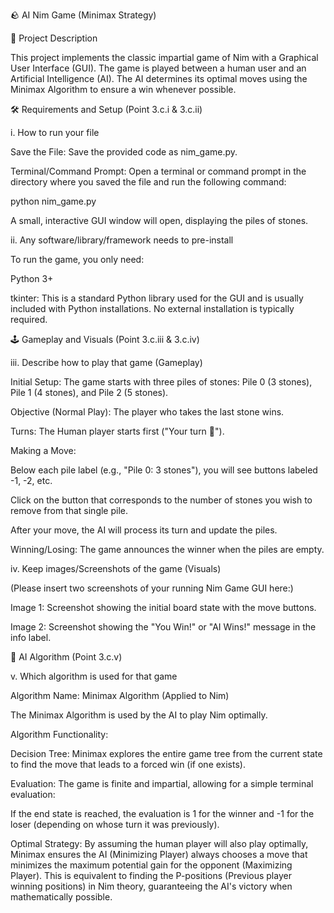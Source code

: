 🪨 AI Nim Game (Minimax Strategy)

🎯 Project Description

This project implements the classic impartial game of Nim with a Graphical User Interface (GUI). The game is played between a human user and an Artificial Intelligence (AI). The AI determines its optimal moves using the Minimax Algorithm to ensure a win whenever possible.

🛠️ Requirements and Setup (Point 3.c.i & 3.c.ii)

i. How to run your file

Save the File: Save the provided code as nim_game.py.

Terminal/Command Prompt: Open a terminal or command prompt in the directory where you saved the file and run the following command:

python nim_game.py


A small, interactive GUI window will open, displaying the piles of stones.

ii. Any software/library/framework needs to pre-install

To run the game, you only need:

Python 3+

tkinter: This is a standard Python library used for the GUI and is usually included with Python installations. No external installation is typically required.

🕹️ Gameplay and Visuals (Point 3.c.iii & 3.c.iv)

iii. Describe how to play that game (Gameplay)

Initial Setup: The game starts with three piles of stones: Pile 0 (3 stones), Pile 1 (4 stones), and Pile 2 (5 stones).

Objective (Normal Play): The player who takes the last stone wins.

Turns: The Human player starts first ("Your turn 🧑").

Making a Move:

Below each pile label (e.g., "Pile 0: 3 stones"), you will see buttons labeled -1, -2, etc.

Click on the button that corresponds to the number of stones you wish to remove from that single pile.

After your move, the AI will process its turn and update the piles.

Winning/Losing: The game announces the winner when the piles are empty.

iv. Keep images/Screenshots of the game (Visuals)

(Please insert two screenshots of your running Nim Game GUI here:)

Image 1: Screenshot showing the initial board state with the move buttons.

Image 2: Screenshot showing the "You Win!" or "AI Wins!" message in the info label.

🧠 AI Algorithm (Point 3.c.v)

v. Which algorithm is used for that game

Algorithm Name: Minimax Algorithm (Applied to Nim)

The Minimax Algorithm is used by the AI to play Nim optimally.

Algorithm Functionality:

Decision Tree: Minimax explores the entire game tree from the current state to find the move that leads to a forced win (if one exists).

Evaluation: The game is finite and impartial, allowing for a simple terminal evaluation:

If the end state is reached, the evaluation is 1 for the winner and -1 for the loser (depending on whose turn it was previously).

Optimal Strategy: By assuming the human player will also play optimally, Minimax ensures the AI (Minimizing Player) always chooses a move that minimizes the maximum potential gain for the opponent (Maximizing Player). This is equivalent to finding the P-positions (Previous player winning positions) in Nim theory, guaranteeing the AI's victory when mathematically possible.
